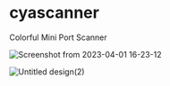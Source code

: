 # cyascanner
Colorful Mini Port Scanner

![Screenshot from 2023-04-01 16-23-12](https://user-images.githubusercontent.com/125274311/229293434-8a3303a0-e29a-43dd-806c-a0f2df7c9912.png)


![Untitled design(2)](https://user-images.githubusercontent.com/125274311/229293785-a89bb82b-258a-46f6-a918-b398211720e4.png)
